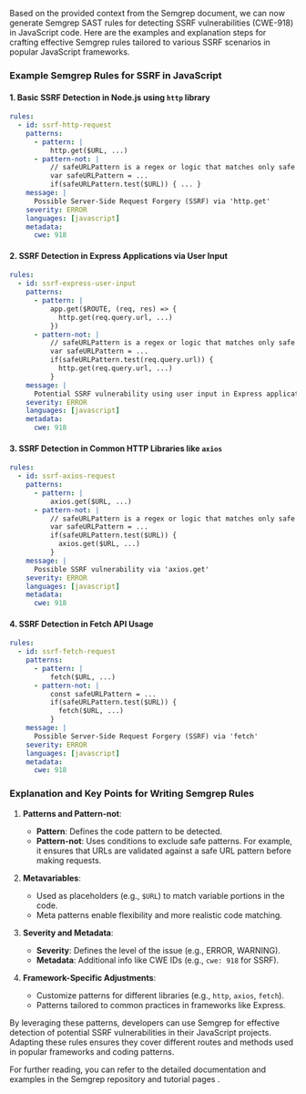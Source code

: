 Based on the provided context from the Semgrep document, we can now generate Semgrep SAST rules for detecting SSRF vulnerabilities (CWE-918) in JavaScript code. Here are the examples and explanation steps for crafting effective Semgrep rules tailored to various SSRF scenarios in popular JavaScript frameworks.

### Example Semgrep Rules for SSRF in JavaScript

#### 1. Basic SSRF Detection in Node.js using `http` library

```yaml
rules:
  - id: ssrf-http-request
    patterns:
      - pattern: |
          http.get($URL, ...)
      - pattern-not: |
          // safeURLPattern is a regex or logic that matches only safe URLs
          var safeURLPattern = ...
          if(safeURLPattern.test($URL)) { ... }
    message: |
      Possible Server-Side Request Forgery (SSRF) via 'http.get'
    severity: ERROR
    languages: [javascript]
    metadata:
      cwe: 918
```

#### 2. SSRF Detection in Express Applications via User Input

```yaml
rules:
  - id: ssrf-express-user-input
    patterns:
      - pattern: |
          app.get($ROUTE, (req, res) => {
            http.get(req.query.url, ...)
          })
      - pattern-not: |
          // safeURLPattern is a regex or logic that matches only safe URLs
          var safeURLPattern = ...
          if(safeURLPattern.test(req.query.url)) {
            http.get(req.query.url, ...)
          }
    message: |
      Potential SSRF vulnerability using user input in Express application
    severity: ERROR
    languages: [javascript]
    metadata:
      cwe: 918
```

#### 3. SSRF Detection in Common HTTP Libraries like `axios`

```yaml
rules:
  - id: ssrf-axios-request
    patterns:
      - pattern: |
          axios.get($URL, ...)
      - pattern-not: |
          // safeURLPattern is a regex or logic that matches only safe URLs
          var safeURLPattern = ...
          if(safeURLPattern.test($URL)) {
            axios.get($URL, ...)
          }
    message: |
      Possible SSRF vulnerability via 'axios.get'
    severity: ERROR
    languages: [javascript]
    metadata:
      cwe: 918
```

#### 4. SSRF Detection in Fetch API Usage

```yaml
rules:
  - id: ssrf-fetch-request
    patterns:
      - pattern: |
          fetch($URL, ...)
      - pattern-not: |
          const safeURLPattern = ...
          if(safeURLPattern.test($URL)) {
            fetch($URL, ...)
          }
    message: |
      Possible Server-Side Request Forgery (SSRF) via 'fetch'
    severity: ERROR
    languages: [javascript]
    metadata:
      cwe: 918
```

### Explanation and Key Points for Writing Semgrep Rules

1. **Patterns and Pattern-not**:
   - **Pattern**: Defines the code pattern to be detected.
   - **Pattern-not**: Uses conditions to exclude safe patterns. For example, it ensures that URLs are validated against a safe URL pattern before making requests.

2. **Metavariables**: 
   - Used as placeholders (e.g., `$URL`) to match variable portions in the code.
   - Meta patterns enable flexibility and more realistic code matching.

3. **Severity and Metadata**:
   - **Severity**: Defines the level of the issue (e.g., ERROR, WARNING).
   - **Metadata**: Additional info like CWE IDs (e.g., `cwe: 918` for SSRF).

4. **Framework-Specific Adjustments**:
   - Customize patterns for different libraries (e.g., `http`, `axios`, `fetch`).
   - Patterns tailored to common practices in frameworks like Express.

By leveraging these patterns, developers can use Semgrep for effective detection of potential SSRF vulnerabilities in their JavaScript projects. Adapting these rules ensures they cover different routes and methods used in popular frameworks and coding patterns.

For further reading, you can refer to the detailed documentation and examples in the Semgrep repository and tutorial pages  .